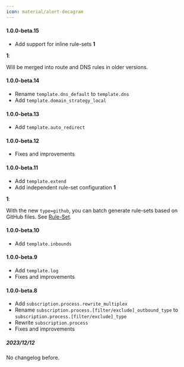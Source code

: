 ```yaml
---
icon: material/alert-decagram
---
```


#### 1.0.0-beta.15

* Add support for inline rule-sets **1**

**1**:

Will be merged into route and DNS rules in older versions.

#### 1.0.0-beta.14

* Rename `template.dns_default` to `template.dns`
* Add `template.domain_strategy_local`

#### 1.0.0-beta.13

* Add `template.auto_redirect`

#### 1.0.0-beta.12

* Fixes and improvements

#### 1.0.0-beta.11

* Add `template.extend`
* Add independent rule-set configuration **1**

**1**:

With the new `type=github`, you can batch generate rule-sets based on GitHub files.
See [Rule-Set](/configuration/shared/rule-set/).

#### 1.0.0-beta.10

* Add `template.inbounds`

#### 1.0.0-beta.9

* Add `template.log`
* Fixes and improvements

#### 1.0.0-beta.8

* Add `subscription.process.rewrite_multiplex`
* Rename `subscription.process.[filter/exclude]_outbound_type` to `subscription.process.[filter/exclude]_type`
* Rewrite `subscription.process`
* Fixes and improvements

##### 2023/12/12

No changelog before.
